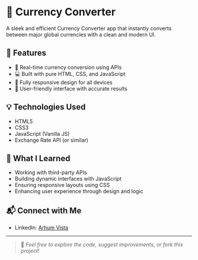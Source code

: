 # 💱 Currency Converter

A sleek and efficient Currency Converter app that instantly converts between major global currencies with a clean and modern UI.

## 🌟 Features

- 🔄 Real-time currency conversion using APIs
- 💻 Built with pure HTML, CSS, and JavaScript
- 📱 Fully responsive design for all devices
- 🎯 User-friendly interface with accurate results

## 💡 Technologies Used

- HTML5
- CSS3
- JavaScript (Vanilla JS)
- Exchange Rate API (or similar)

## 🧠 What I Learned

- Working with third-party APIs
- Building dynamic interfaces with JavaScript
- Ensuring responsive layouts using CSS
- Enhancing user experience through design and logic

## 📬 Connect with Me

- LinkedIn: [Arhum Vista](https://www.linkedin.com/in/arhum-yasin-b79096332)

---

> 💬 *Feel free to explore the code, suggest improvements, or fork this project!*
